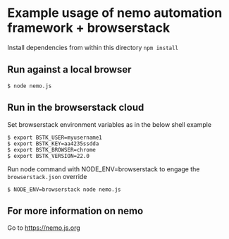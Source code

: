 # Example usage of nemo automation framework + browserstack

Install dependencies from within this directory `npm install`

## Run against a local browser

```shell
$ node nemo.js
```

## Run in the browserstack cloud

Set browserstack environment variables as in the below shell example

```shell
$ export BSTK_USER=myusername1
$ export BSTK_KEY=aa4235ssdda
$ export BSTK_BROWSER=chrome
$ export BSTK_VERSION=22.0
```

Run node command with NODE_ENV=browserstack to engage the `browserstack.json` override

```shell
$ NODE_ENV=browserstack node nemo.js
```

## For more information on nemo

Go to https://nemo.js.org